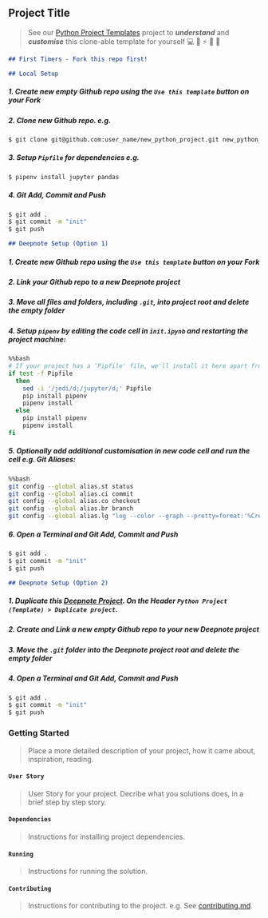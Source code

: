 ## Project Title

> See our [Python Project Templates](https://github.com/sportsdatasolutions/python_project_template) project to ***understand*** and ***customise*** this clone-able template for yourself 💻 🐍 ⚡️ 🎉 🤝

```markdown
## First Timers - Fork this repo first!
```

```markdown
## Local Setup
```

##### 1. Create new empty Github repo using the ```Use this template``` button on your Fork

##### 2. Clone new Github repo. e.g.

```bash
$ git clone git@github.com:user_name/new_python_project.git new_python_project
```

##### 3. Setup ```Pipfile``` for dependencies e.g.

```bash
$ pipenv install jupyter pandas
```

##### 4. Git Add, Commit and Push

```bash
$ git add .
$ git commit -m "init"
$ git push
```

```markdown
## Deepnote Setup (Option 1)
```

##### 1. Create new Github repo using the ```Use this template``` button on your Fork

##### 2. Link your Github repo to a new Deepnote project

##### 3. Move all files and folders, including ```.git```, into project root and delete the empty folder

##### 4. Setup ```pipenv``` by editing the code cell in ```init.ipynb``` and restarting the project machine:

```bash
%%bash
# If your project has a 'Pipfile' file, we'll install it here apart from blacklisted packages that interfere with Deepnote (see above).
if test -f Pipfile
  then
    sed -i '/jedi/d;/jupyter/d;' Pipfile
    pip install pipenv
    pipenv install
  else 
    pip install pipenv
    pipenv install
fi
```

##### 5. Optionally add additional customisation in new code cell and run the cell e.g. Git Aliases:

```bash
%%bash
git config --global alias.st status
git config --global alias.ci commit
git config --global alias.co checkout
git config --global alias.br branch
git config --global alias.lg "log --color --graph --pretty=format:'%Cred%h%Creset -%C(yellow)%d%Creset %s %Cgreen(%cr) %C(bold blue)<%an>%Creset' --abbrev-commit"
```

##### 6. Open a Terminal and Git Add, Commit and Push

```bash
$ git add .
$ git commit -m "init"
$ git push
```

```markdown
## Deepnote Setup (Option 2)
```

##### 1. Duplicate this [Deepnote Project](https://deepnote.com/project/41043ef0-40b2-438a-99f7-872138598685). On the Header ```Python Project (Template) > Duplicate project```.

##### 2. Create and Link a new empty Github repo to your new Deepnote project

##### 3. Move the ```.git``` folder into the Deepnote project root and delete the empty folder

##### 4. Open a Terminal and Git Add, Commit and Push

```bash
$ git add .
$ git commit -m "init"
$ git push
```

### Getting Started

> Place a more detailed description of your project, how it came about, inspiration, reading.

#### ```User Story```

> User Story for your project. Decribe what you solutions does, in a brief step by step story.

#### ```Dependencies```

> Instructions for installing project dependencies.

#### ```Running```

> Instructions for running the solution.

#### ```Contributing```

> Instructions for contributing to the project. e.g. See [contributing.md](./contributing.md).
